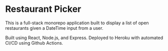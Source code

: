 # Restaurant Picker
This is a full-stack monorepo application built to display a list of open restaurants given a DateTime input from a user. 

Built using React, Node.js, and Express. Deployed to Heroku with automated CI/CD using Github Actions.